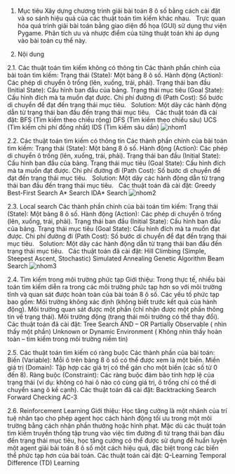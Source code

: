 1. Mục tiêu
  Xây dựng chương trình giải bài toán 8 ô số bằng cách cài đặt và so sánh hiệu quả của các thuật toán tìm kiếm khác nhau.    
  Trực quan hóa quá trình giải bài toán bằng giao diện đồ họa (GUI) sử dụng thư viện Pygame.
  Phân tích ưu và nhược điểm của từng thuật toán khi áp dụng vào bài toán cụ thể này.

2. Nội dung
   
  2.1. Các thuật toán tìm kiếm không có thông tin
    Các thành phần chính của bài toán tìm kiếm:
    Trạng thái (State): Một bảng 8 ô số.
    Hành động (Action): Các phép di chuyển ô trống (lên, xuống, trái, phải).
    Trạng thái ban đầu (Initial State): Cấu hình ban đầu của bảng.
    Trạng thái mục tiêu (Goal State): Cấu hình đích mà ta muốn đạt được.
    Chi phí đường đi (Path Cost): Số bước di chuyển để đạt đến trạng thái mục tiêu.    
    Solution: Một dãy các hành động dẫn từ trạng thái ban đầu đến trạng thái mục tiêu.    
    Các thuật toán đã cài đặt:
      BFS (Tìm kiếm theo chiều rộng)
      DFS (Tìm kiếm theo chiều sâu)
      UCS (Tìm kiếm chi phí đồng nhất)
      IDS (Tìm kiếm sâu dần)
  ![nhom1](https://github.com/user-attachments/assets/f0a6de1f-980b-45b8-ac98-8d38ea8807e2)

  2.2. Các thuật toán tìm kiếm có thông tin
    Các thành phần chính của bài toán tìm kiếm:
      Trạng thái (State): Một bảng 8 ô số.
      Hành động (Action): Các phép di chuyển ô trống (lên, xuống, trái, phải).
      Trạng thái ban đầu (Initial State): Cấu hình ban đầu của bảng.
      Trạng thái mục tiêu (Goal State): Cấu hình đích mà ta muốn đạt được.
      Chi phí đường đi (Path Cost): Số bước di chuyển để đạt đến trạng thái mục tiêu.    
      Solution: Một dãy các hành động dẫn từ trạng thái ban đầu đến trạng thái mục tiêu.    
    Các thuật toán đã cài đặt:
      Greedy Best-First Search
      A* Search
      IDA* Search
  ![nhom2](https://github.com/user-attachments/assets/bbb624ee-e101-466e-aaf1-58697e11c3e2)

  2.3. Local search
    Các thành phần chính của bài toán tìm kiếm:
      Trạng thái (State): Một bảng 8 ô số.
      Hành động (Action): Các phép di chuyển ô trống (lên, xuống, trái, phải).
      Trạng thái ban đầu (Initial State): Cấu hình ban đầu của bảng.
      Trạng thái mục tiêu (Goal State): Cấu hình đích mà ta muốn đạt được.
      Chi phí đường đi (Path Cost): Số bước di chuyển để đạt đến trạng thái mục tiêu.    
      Solution: Một dãy các hành động dẫn từ trạng thái ban đầu đến trạng thái mục tiêu.    
    Các thuật toán đã cài đặt:
      Hill Climbing (Simple, Steepest Ascent, Stochastic)
      Simulated Annealing
      Genetic Algorithm
      Beam Search
  ![nhom3](https://github.com/user-attachments/assets/7e41c31e-dede-406d-a6bc-813c7385cd83)

  2.4. Tìm kiếm trong môi trường phức tạp
    Giới thiệu:
      Trong thực tế, nhiều bài toán tìm kiếm diễn ra trong các môi trường phức tạp hơn so với môi trường tĩnh và quan sát được hoàn toàn của bài toán 8 ô số.
      Các yếu tố phức tạp bao gồm:
        Môi trường không xác định (không biết trước kết quả của hành động).
        Môi trường quan sát được một phần (chỉ nhận được một phần thông tin về trạng thái).
        Môi trường động (trạng thái môi trường có thể thay đổi).
    Các thuật toán đã cài đặt:
     Tree Search AND – OR
     Partially Observable  ( nhìn thấy một phần)
     Unknown or Dynamic Environment  ( Không nhìn thấy hoàn toàn – tìm kiếm trong môi trường niềm tin)
  
  2.5. Các thuật toán tìm kiếm có ràng buộc
    Các thành phần của bài toán:
      Biến (Variable): Mỗi ô trên bảng 8 ô số có thể được xem là một biến.
      Miền giá trị (Domain): Tập hợp các giá trị có thể gán cho một biến (các số từ 0 đến 8).
      Ràng buộc (Constraint): Các ràng buộc đảm bảo tính hợp lệ của trạng thái (ví dụ: không có hai ô nào có cùng giá trị, ô trống chỉ có thể di chuyển sang ô kề cạnh).
    Các thuật toán đã cài đặt:
      Backtracking Search
      Forward Checking
      AC-3
  
  2.6. Reinforcement Learning
    Giới thiệu:
      Học tăng cường là một nhánh của trí tuệ nhân tạo cho phép agent học cách hành động tối ưu trong một môi trường bằng cách nhận phần thưởng hoặc hình phạt.
      Mặc dù các thuật toán tìm kiếm truyền thống tập trung vào việc tìm đường đi từ trạng thái ban đầu đến trạng thái mục tiêu, học tăng cường có thể được sử dụng để huấn luyện một agent giải bài toán 8 ô số một cách hiệu quả, đặc biệt trong các biến thể phức tạp hơn của bài toán.
    Các thuật toán cài đặt:
      Q-Learning
      Temporal Difference (TD) Learning
